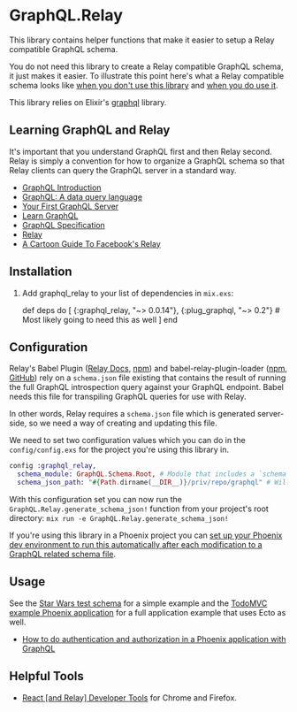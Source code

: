 # GraphQL.Relay

This library contains helper functions that make it easier to setup a Relay compatible GraphQL schema.

You do not need this library to create a Relay compatible GraphQL schema, it just makes it easier. To illustrate this point here's what a Relay compatible schema looks like <a href="https://github.com/graphql-elixir/graphql_relay/blob/master/test/support/star_wars/schema_without_library.exs">when you don't use this library</a> and <a href="https://github.com/graphql-elixir/graphql_relay/blob/master/test/support/star_wars/schema.exs">when you do use it</a>.

This library relies on Elixir's <a href="https://github.com/graphql-elixir/graphql">graphql</a> library.

## Learning GraphQL and Relay

It's important that you understand GraphQL first and then Relay second. Relay is simply a convention for how to organize a GraphQL schema so that Relay clients can query the GraphQL server in a standard way.

* <a href="https://facebook.github.io/react/blog/2015/05/01/graphql-introduction.html">GraphQL Introduction</a>
* <a href="https://code.facebook.com/posts/1691455094417024/graphql-a-data-query-language/">GraphQL: A data query language</a>
* <a href="https://medium.com/@clayallsopp/your-first-graphql-server-3c766ab4f0a2#.m78ybemas">Your First GraphQL Server</a>
* <a href="https://learngraphql.com/">Learn GraphQL</a>
* <a href="https://facebook.github.io/graphql/">GraphQL Specification</a>
* <a href="https://facebook.github.io/relay/">Relay</a>
* <a href="https://code-cartoons.com/a-cartoon-intro-to-facebook-s-relay-part-1-3ec1a127bca5#.7kaxn4akk">A Cartoon Guide To Facebook's Relay</a>

## Installation

  1. Add graphql_relay to your list of dependencies in `mix.exs`:

        def deps do
          [
            {:graphql_relay, "~> 0.0.14"},
            {:plug_graphql, "~> 0.2"} # Most likely going to need this as well
          ]
        end

## Configuration

Relay's Babel Plugin (<a href="https://facebook.github.io/relay/docs/guides-babel-plugin.html">Relay Docs</a>, <a href="https://www.npmjs.com/package/babel-relay-plugin">npm</a>) and babel-relay-plugin-loader (<a href="https://www.npmjs.com/package/babel-relay-plugin-loader">npm</a>, <a href="https://github.com/BerndWessels/babel-relay-plugin-loader">GitHub</a>) rely on a `schema.json` file existing that contains the result of running the full GraphQL introspection query against your GraphQL endpoint. Babel needs this file for transpiling GraphQL queries for use with Relay.

In other words, Relay requires a `schema.json` file which is generated server-side, so we need a way of creating and updating this file.

We need to set two configuration values which you can do in the `config/config.exs` for the project you're using this library in.

```elixir
config :graphql_relay,
  schema_module: GraphQL.Schema.Root, # Module that includes a `schema` function that returns your GraphQL schema
  schema_json_path: "#{Path.dirname(__DIR__)}/priv/repo/graphql" # Will create a `schema.json` file in this directory
```

With this configuration set you can now run the `GraphQL.Relay.generate_schema_json!` function from your project's root directory: `mix run -e GraphQL.Relay.generate_schema_json!`

If you're using this library in a Phoenix project you can <a href="https://github.com/graphql-elixir/graphql_relay/wiki/Setup-Phoenix-app-to-reload-schema.json-file-whenever-GraphQL-schema-files-change">set up your Phoenix dev environment to run this automatically after each modification to a GraphQL related schema file</a>.

## Usage

See the <a href="https://github.com/graphql-elixir/graphql_relay/blob/master/test/support/star_wars/schema.exs">Star Wars test schema</a> for a simple example and the <a href="https://github.com/graphql-elixir/graphql_relay/blob/master/examples/todo">TodoMVC example Phoenix application</a> for a full application example that uses Ecto as well.

* <a href="https://github.com/graphql-elixir/graphql/wiki/How-to-do-authentication-and-authorization-in-a-Phoenix-application-with-GraphQL">How to do authentication and authorization in a Phoenix application with GraphQL</a>

## Helpful Tools

* <a href="https://github.com/facebook/react-devtools">React [and Relay] Developer Tools</a> for Chrome and Firefox.
